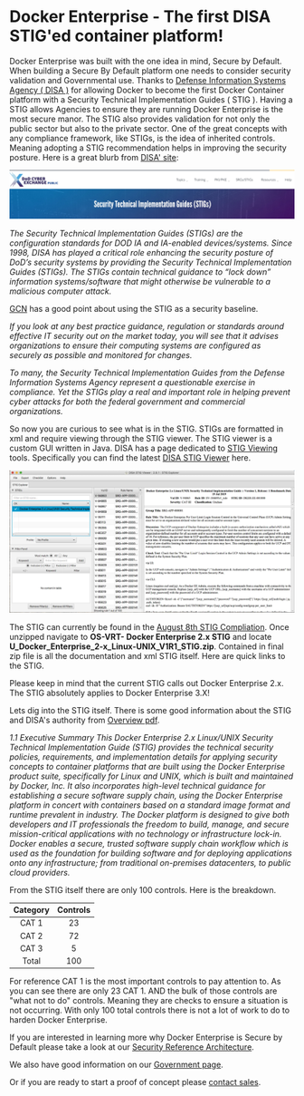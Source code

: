 # Docker Enterprise - The first DISA STIG'ed container platform!

Docker Enterprise was built with the one idea in mind, Secure by Default. When building a Secure By Default platform one needs to consider security validation and Governmental use. Thanks to [Defense Information Systems Agency ( DISA )](https://public.cyber.mil/) for allowing Docker to become the first Docker Container platform with a Security Technical Implementation Guides ( STIG ). Having a STIG allows Agencies to ensure they are running Docker Enterprise is the most secure manor. The STIG also provides validation for not only the public sector but also to the private sector. One of the great concepts with any compliance framework, like STIGs, is the idea of inherited controls. Meaning adopting a STIG recommendation helps in improving the security posture. Here is a great blurb from [DISA' site](https://public.cyber.mil/stigs/):

![disa_site](disa_site.jpg)

*The Security Technical Implementation Guides (STIGs) are the configuration standards for DOD IA and IA-enabled devices/systems. Since 1998, DISA has played a critical role enhancing the security posture of DoD’s security systems by providing the Security Technical Implementation Guides (STIGs). The STIGs contain technical guidance to “lock down” information systems/software that might otherwise be vulnerable to a malicious computer attack.*

[GCN](https://gcn.com/articles/2015/05/14/disa-stig-compliance.aspx) has a good point about using the STIG as a security baseline.

*If you look at any best practice guidance, regulation or standards around effective IT security out on the market today, you will see that it advises organizations to ensure their computing systems are configured as securely as possible and monitored for changes.*

*To many, the Security Technical Implementation Guides from the Defense Information Systems Agency  represent a questionable exercise in compliance.  Yet the STIGs play a real and important role in helping prevent cyber attacks for both the federal government and commercial organizations.*

So now you are curious to see what is in the STIG. STIGs are formatted in xml and require viewing through the STIG viewer. The STIG viewer is a custom GUI written in Java. DISA has a page dedicated to [STIG Viewing](https://public.cyber.mil/stigs/srg-stig-tools/) tools. Specifically you can find the latest [DISA STIG Viewer](https://public.cyber.mil/stigs/srg-stig-tools/) here.

![disa_site](docker_stig.jpg)

The STIG can currently be found in the [August 8th STIG Compliation](https://public.cyber.mil/stigs/compilations/). Once unzipped navigate to **OS-VRT- Docker Enterprise 2.x STIG** and locate **U_Docker_Enterprise_2-x_Linux-UNIX_V1R1_STIG.zip**. Contained in final zip file is all the documentation and xml STIG itself. Here are quick links to the STIG.

Please keep in mind that the current STIG calls out Docker Enterprise 2.x. The STIG absolutely applies to Docker Enterprise 3.X!

Lets dig into the STIG itself. There is some good information about the STIG and DISA's authority from [Overview pdf](./U_Docker_Enterprise_2-x_Linux-UNIX_V1R1_Overview.pdf).

*1.1 Executive Summary*
*This Docker Enterprise 2.x Linux/UNIX Security Technical Implementation Guide (STIG) provides the technical security policies, requirements, and implementation details for applying security concepts to container platforms that are built using the Docker Enterprise product suite, specifically for Linux and UNIX, which is built and maintained by Docker, Inc. It also incorporates high-level technical guidance for establishing a secure software supply chain, using the Docker Enterprise platform in concert with containers based on a standard image format and runtime prevalent in industry. The Docker platform is designed to give both developers and IT professionals the freedom to build, manage, and secure mission-critical applications with no technology or infrastructure lock-in. Docker enables a secure, trusted software supply chain workflow which is used as the foundation for building software and for deploying applications onto any infrastructure; from traditional on-premises datacenters, to public cloud providers.*

From the STIG itself there are only 100 controls. Here is the breakdown.

| Category | Controls |
|:--------:|:--------:|
| CAT 1    | 23       |
| CAT 2    | 72       |
| CAT 3    | 5        |
| Total    | 100      |

For reference CAT 1 is the most important controls to pay attention to. As you can see there are only 23 CAT 1. AND the bulk of those controls are "what not to do" controls. Meaning they are checks to ensure a situation is not occurring. With only 100 total controls there is not a lot of work to do to harden Docker Enterprise.

If you are interested in learning more why Docker Enterprise is Secure by Default please take a look at our [Security Reference Architecture](https://success.docker.com/article/security-best-practices).

We also have good information on our [Government page](https://www.docker.com/solutions/government).

Or if you are ready to start a proof of concept please [contact sales](https://www.docker.com/company/contact-sales).
